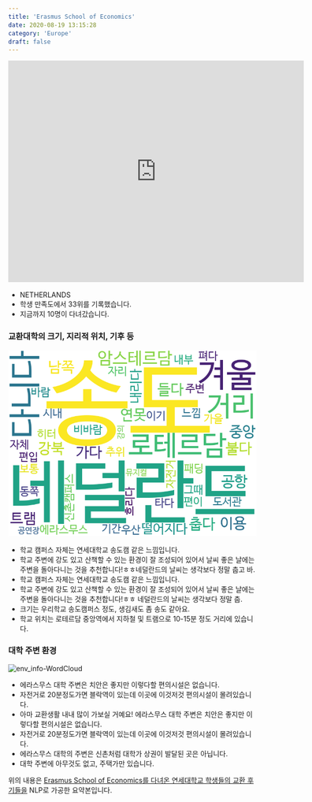 ```yaml
---
title: 'Erasmus School of Economics'
date: 2020-08-19 13:15:28
category: 'Europe'
draft: false
---
```


<iframe
width="600"
height="450"
frameborder="0" style="border:0"
src="https://www.google.com/maps/embed/v1/place?key=AIzaSyC9e1AME-pVmWC4hBpFdu5S4dKzyepa3HQ&q=Erasmus+School+of+Economics&center=51.918022799999996,4.5262223&zoom=14" allowfullscreen>
</iframe>


* NETHERLANDS
* 학생 만족도에서 33위를 기록했습니다.
* 지금까지 10명이 다녀갔습니다. 

### 교환대학의 크기, 지리적 위치, 기후 등

![gen_info-WordCloud](../univ_wordclouds_okt/gen_info/NL000014_gen_info_okt.png)

* 학교 캠퍼스 자체는 연세대학교 송도캠 같은 느낌입니다.
* 학교 주변에 강도 있고 산책할 수 있는 환경이 잘 조성되어 있어서 날씨 좋은 날에는 주변을 돌아다니는 것을 추천합니다!ㅎㅎ네덜란드의 날씨는 생각보다 정말 춥고 바.
* 학교 캠퍼스 자체는 연세대학교 송도캠 같은 느낌입니다.
* 학교 주변에 강도 있고 산책할 수 있는 환경이 잘 조성되어 있어서 날씨 좋은 날에는 주변을 돌아다니는 것을 추천합니다!ㅎㅎ 네덜란드의 날씨는 생각보다 정말 춥.
* 크기는 우리학교 송도캠퍼스 정도, 생김새도 좀 송도 같아요.
* 학교 위치는 로테르담 중앙역에서 지하철 및 트램으로 10-15분 정도 거리에 있습니다.


### 대학 주변 환경

![env_info-WordCloud](../univ_wordclouds_okt/env_info/NL000014_env_info_okt.png)

* 에라스무스 대학 주변은 치안은 좋지만 이렇다할 편의시설은 없습니다.
* 자전거로 20분정도가면 블락역이 있는데 이곳에 이것저것 편의시설이 몰려있습니다.
* 아마 교환생활 내내 많이 가보실 거예요! 에라스무스 대학 주변은 치안은 좋지만 이렇다할 편의시설은 없습니다.
* 자전거로 20분정도가면 블락역이 있는데 이곳에 이것저것 편의시설이 몰려있습니다.
* 에라스무스 대학의 주변은 신촌처럼 대학가 상권이 발달된 곳은 아닙니다.
* 대학 주변에 아무것도 없고, 주택가만 있습니다.


위의 내용은 [Erasmus School of Economics를 다녀온 연세대학교 학생들의 교환 후기들을](http://oia.yonsei.ac.kr/partner/expReport.asp?ucode=NL000014&bgbn=A) NLP로 가공한 요약본입니다. 
